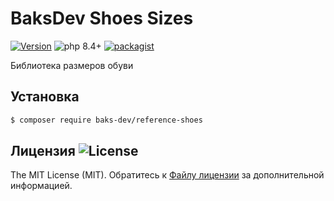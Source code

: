 # BaksDev Shoes Sizes

[![Version](https://img.shields.io/badge/version-7.2.3-blue)](https://github.com/baks-dev/reference-shoes/releases)
![php 8.4+](https://img.shields.io/badge/php-min%208.4-red.svg)
[![packagist](https://img.shields.io/badge/packagist-green)](https://packagist.org/packages/baks-dev/reference-shoes)

Библиотека размеров обуви

## Установка

``` bash
$ composer require baks-dev/reference-shoes
```

## Лицензия ![License](https://img.shields.io/badge/MIT-green)

The MIT License (MIT). Обратитесь к [Файлу лицензии](LICENSE.md) за дополнительной информацией.
